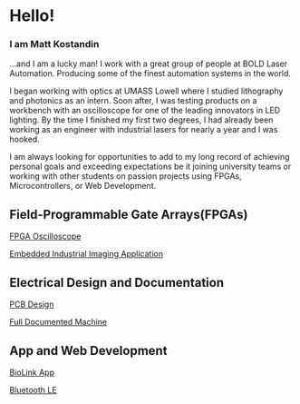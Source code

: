 # Hello!

### I am Matt Kostandin

...and I am a lucky man! I work with a great group of people at BOLD Laser Automation. Producing some of the finest automation systems in the world.

I began working with optics at UMASS Lowell where I studied lithography and photonics as an intern. Soon after, I was testing products on a workbench with an oscilloscope for one of the leading innovators in LED lighting. By the time I finished my first two degrees, I had already been working as an engineer with industrial lasers for nearly a year and I was hooked.

I am always looking for opportunities to add to my long record of achieving personal goals and exceeding expectations be it joining university teams or working with other students on passion projects using FPGAs, Microcontrollers, or Web Development.

## Field-Programmable Gate Arrays(FPGAs)

[FPGA Oscilloscope](https://github.com/mkostandin/fpga-oscilloscope)

[Embedded Industrial Imaging Application](https://github.com/mkostandin/fpga-industrial-imaging)

## Electrical Design and Documentation

[PCB Design](https://github.com/mkostandin/umass-differencemaker-team)

[Full Documented Machine](https://whatthefpga.com)

## App and Web Development

[BioLink App](https://github.com/mkostandin/differencemaker-team)

[Bluetooth LE](https://github.com/mkostandin/umass-differencemaker-team)

<!--- [React.js, Next.js, Tailwind CSS Resume](https://mattkostandin-resume.netlify.app) --->
